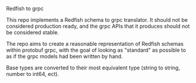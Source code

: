 Redfish to grpc

This repo implements a Redfish schema to grpc translator.  It should not be
considered production ready, and the grpc APIs that it produces should not be
considered stable.

The repo aims to create a reasonable representation of Redfish schemas within
protobuf grpc, with the goal of looking as "standard" as possible to as if the
grpc models had been written by hand.

Base types are converted to their most equivalent type (string to string, number to
int64, ect).

